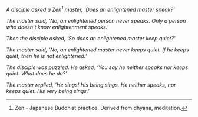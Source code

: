 _A disciple asked a Zen[^1] master, ‘Does
an enlightened master speak?’_

_The master said, ‘No, an enlightened
person never speaks. Only a person
who doesn’t know enlightenment
speaks.’_

_Then the disciple asked, ‘So does an
enlightened master keep quiet?’_

_The master
said, ‘No, an
enlightened
master never
keeps quiet. If
he keeps
quiet, then he is not enlightened.’_

_The disciple was puzzled. He asked,
‘You say he neither speaks nor keeps
quiet. What does he do?’_

_The master replied, ‘He sings! His being
sings. He neither speaks, nor keeps
quiet. His very being sings.’_

[^1]: Zen - Japanese Buddhist practice. Derived from dhyana, meditation.

